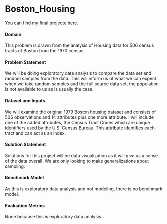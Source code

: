 # Boston_Housing

You can find my final projecte [here](https://github.com/vduong314159/Boston_Housing/tree/master/ipynb).

#### Domain
This problem is drawn from the analysis of Housing data for 506 census tracts of Boston from the 1970 census.

#### Problem Statement
We will be doing exploratory data analysis to compare the data set and random samples from the data. This will inform us of what we can expect
when we take random samples and the full source data set, the population is not available to us as is usually the case.

#### Dataset and Inputs
We will examine the original 1979 Boston housing dataset and consists of 506 observations and 14 attributes plus one more attribute. I will include one of the added attributes, the Census Tract Codes which are unique identifiers used by the U.S. Census Bureau. This attribute identifies each tract and can act as an index.

#### Solution Statement
Solutions for this project will be data visualization as it will give us a sense of the data overall. We are only looking to make generalizations about sampling. 

#### Benchmark Model
As this is exploratory data analysis and not modeling, there is no benchmark model.

#### Evaluation Metrics
None because this is exploratory data analysis. 